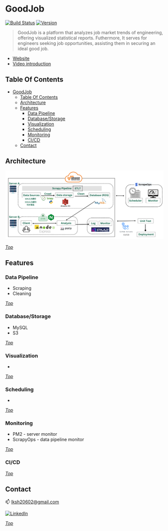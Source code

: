 # GoodJob


[![Build Status](https://github.com/networkx/networkx/workflows/test/badge.svg?branch=main)](https://github.com/rubywu0604/GoodJob/actions)
[![Version](https://img.shields.io/badge/Version-1.0.0-blue.svg)](https://github.com/your-username/your-repo/releases/tag/v1.0.0)


> GoodJob is a platform that analyzes job market trends of engineering, offering visualized statistical reports. Futhermore, It serves for engineers seeking job opportunities, assisting them in securing an ideal good job.

- [Website](https://www.get-good-job.com)
- [Video introduction](https://drive.google.com/file/d/1bH5sI9850xf-Kc5xNKoD5UrVQQ5g55DD/view)

## Table Of Contents
- [GoodJob](#goodjob)
  - [Table Of Contents](#table-of-contents)
  - [Architecture](#architecture)
  - [Features](#features)
    - [Data Pipeline](#data-pipeline)
    - [Database/Storage](#databasestorage)
    - [Visualization](#visualization)
    - [Scheduling](#scheduling)
    - [Monitoring](#monitoring)
    - [CI/CD](#cicd)
  - [Contact](#contact)
  
## Architecture

<img src="./views/image/architecture.jpg" width="800" >


_[Top](#table-of-contents)_

## Features

### Data Pipeline
  - Scraping
  - Cleaning

_[Top](#features-overview)_

### Database/Storage
  - MySQL
  - S3

_[Top](#features-overview)_

### Visualization
  - 

_[Top](#features-overview)_

### Scheduling
  - 
_[Top](#features-overview)_
  
### Monitoring
  - PM2 - server monitor
  - ScrapyOps - data pipeline monitor

_[Top](#features-overview)_

### CI/CD

_[Top](#table-of-contents)_

## Contact

:mailbox: lksh20602@gmail.com

[![LinkedIn](https://img.shields.io/badge/LinkedIn-RubyWu-555555?logo=linkedin&labelColor=0A66C2)](https://www.linkedin.com/in/rubywu-140031206/)

_[Top](#table-of-contents)_